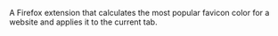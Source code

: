 A Firefox extension that calculates the most popular favicon color for a website and applies it to the current tab.